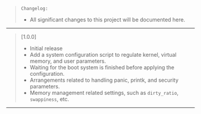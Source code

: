 > `Changelog:`
> - All significant changes to this project will be documented here.
---

> [1.0.0]
>
> - Initial release 
> - Add a system configuration script to regulate kernel, virtual memory, and user parameters.
> - Waiting for the boot system is finished before applying the configuration.
> - Arrangements related to handling panic, printk, and security parameters.
> - Memory management related settings, such as `dirty_ratio`, `swappiness`, etc.
---
